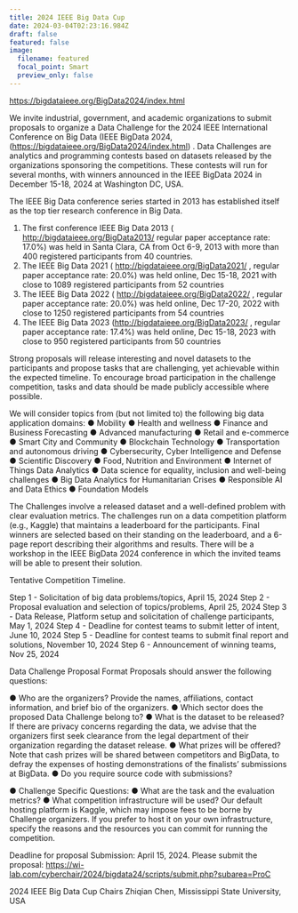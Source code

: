 ```yaml
---
title: 2024 IEEE Big Data Cup
date: 2024-03-04T02:23:16.984Z
draft: false
featured: false
image:
  filename: featured
  focal_point: Smart
  preview_only: false
---
```


https://bigdataieee.org/BigData2024/index.html

We invite industrial, government, and academic organizations to submit proposals to organize a Data Challenge for the 2024 IEEE International Conference on Big Data (IEEE BigData 2024, (https://bigdataieee.org/BigData2024/index.html) . Data Challenges are analytics and programming contests based on datasets released by the organizations sponsoring the competitions. These contests will run for several months, with winners announced in the IEEE BigData 2024  in December 15-18, 2024 at Washington DC, USA.

The IEEE Big Data conference series started in 2013 has established itself as the top tier research conference in Big Data.  
1.	The first conference IEEE Big Data 2013 (  http://bigdataieee.org/BigData2013/ regular paper acceptance  rate: 17.0%) was held in Santa Clara, CA from Oct 6-9, 2013 with more  than  400 registered participants from 40 countries. 
2.	The IEEE Big Data 2021 ( http://bigdataieee.org/BigData2021/ ,  regular paper acceptance rate: 20.0%) was held online, Dec 15-18, 2021 with close to 1089 registered participants from 52 countries
3.	The IEEE Big Data 2022 ( http://bigdataieee.org/BigData2022/ ,  regular paper acceptance rate: 20.0%) was held online, Dec 17-20, 2022 with close to 1250 registered participants from 54 countries
4.	The IEEE Big Data 2023 (http://bigdataieee.org/BigData2023/ ,  regular paper acceptance rate: 17.4%) was held online, Dec 15-18, 2023 with close to 950 registered participants from 50 countries


Strong proposals will release interesting and novel datasets to the participants and propose tasks that are challenging, yet achievable within the expected timeline. To encourage broad participation in the challenge competition, tasks and data should be made publicly accessible where possible.

We will consider topics from (but not limited to) the following big data application domains: 
●	Mobility
●	Health and wellness
●	Finance and Business Forecasting
●	Advanced manufacturing
●	Retail and e-commerce
●	Smart City and Community
●	Blockchain Technology
●	Transportation and autonomous driving
●	Cybersecurity, Cyber Intelligence and Defense
●	Scientific Discovery
●	Food, Nutrition and Environment
●	Internet of Things Data Analytics
●	Data science for equality, inclusion and well-being challenges
●	Big Data Analytics for Humanitarian Crises
●	Responsible AI and Data Ethics
●	Foundation Models 


The Challenges involve a released dataset and a well-defined problem with clear evaluation metrics. The challenges run on a data competition platform (e.g., Kaggle) that maintains a leaderboard for the participants. Final winners are selected based on their standing on the leaderboard, and a 6-page report describing their algorithms and results. There will be a workshop in the IEEE BigData 2024 conference in which the invited teams will be able to present their solution.

Tentative Competition Timeline. 

Step 1 - Solicitation of big data problems/topics, April 15, 2024
Step 2 - Proposal evaluation and selection of topics/problems, April 25, 2024
Step 3 - Data Release, Platform setup and solicitation of challenge participants, May 1, 2024
Step 4 -  Deadline for contest teams to submit letter of intent, June 10, 2024
Step 5 - Deadline for contest teams to submit final report and solutions, November 10, 2024
Step 6 - Announcement of winning teams, Nov 25, 2024

Data Challenge Proposal Format
Proposals should answer the following questions:

●	Who are the organizers? Provide the names, affiliations, contact information, and brief bio of the organizers.
●	Which sector does the proposed Data Challenge belong to?
●	What is the dataset to be released? If there are privacy concerns regarding the data, we advise that the organizers first seek clearance from the legal department of their organization regarding the dataset release.
●	What prizes will be offered? Note that cash prizes will be shared between competitors and BigData, to defray the expenses of hosting demonstrations of the finalists’ submissions at BigData.
●	Do you require source code with submissions?

●	 Challenge Specific Questions:
●	What are the task and the evaluation metrics?
●	What competition infrastructure will be used? Our default hosting platform is Kaggle, which may impose fees to be borne by Challenge organizers. If you prefer to host it on your own infrastructure, specify the reasons and the resources you can commit for running the competition.

Deadline for proposal Submission: April 15, 2024. Please submit the proposal:
https://wi-lab.com/cyberchair/2024/bigdata24/scripts/submit.php?subarea=ProC

2024 IEEE Big Data Cup Chairs
Zhiqian Chen, Mississippi State University, USA


